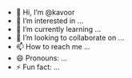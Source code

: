 - 👋 Hi, I’m @kavoor
- 👀 I’m interested in ...
- 🌱 I’m currently learning ...
- 💞️ I’m looking to collaborate on ...
- 📫 How to reach me ...
- 😄 Pronouns: ...
- ⚡ Fun fact: ...

<!---
kavoor/kavoor is a ✨ special ✨ repository because its `README.md` (this file) appears on your GitHub profile.
You can click the Preview link to take a look at your changes.
--->
